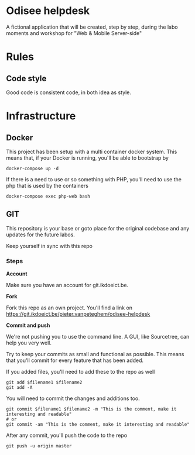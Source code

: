 # Odisee helpdesk

A fictional application that will be created, step by step, during the labo moments and workshop for "Web & Mobile Server-side"


# Rules

## Code style

Good code is consistent code, in both idea as style.


# Infrastructure

## Docker

This project has been setup with a multi container docker system.
This means that, if your Docker is running, you'll be able to bootstrap by

```
docker-compose up -d
```

If there is a need to use or so something with PHP, you'll need to use the php that is used by the containers

```
docker-compose exec php-web bash
```

## GIT

This repository is your base or goto place for the original codebase and any updates for the future labos.

Keep yourself in sync with this repo

### Steps

**Account**

Make sure you have an account for git.ikdoeict.be.

**Fork**

Fork this repo as an own project. You'll find a link on https://git.ikdoeict.be/pieter.vanpeteghem/odisee-helpdesk

**Commit and push**

We're not pushing you to use the command line. A GUI, like Sourcetree, can help you very well.

Try to keep your commits as small and functional as possible. This means that you'll commit for every feature that has been added.

If you added files, you'll need to add these to the repo as well
```
git add $filename1 $filename2
git add -A
```

You will need to commit the changes and additions too.
```
git commit $filename1 $filename2 -m "This is the comment, make it interesting and readable"
# or
git commit -am "This is the comment, make it interesting and readable"
```

After any commit, you'll push the code to the repo
```
git push -u origin master
```